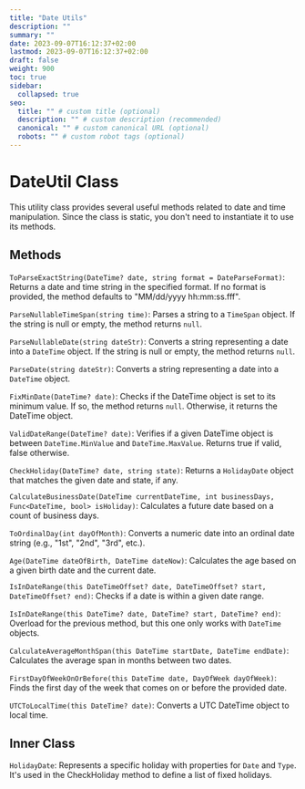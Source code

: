```yaml
---
title: "Date Utils"
description: ""
summary: ""
date: 2023-09-07T16:12:37+02:00
lastmod: 2023-09-07T16:12:37+02:00
draft: false
weight: 900
toc: true
sidebar:
  collapsed: true
seo:
  title: "" # custom title (optional)
  description: "" # custom description (recommended)
  canonical: "" # custom canonical URL (optional)
  robots: "" # custom robot tags (optional)
---
```


# DateUtil Class

This utility class provides several useful methods related to date and time manipulation. Since the class is static, you don't need to instantiate it to use its methods.

## Methods

`ToParseExactString(DateTime? date, string format = DateParseFormat)`: Returns a date and time string in the specified format. If no format is provided, the method defaults to "MM/dd/yyyy hh:mm:ss.fff".

`ParseNullableTimeSpan(string time)`: Parses a string to a `TimeSpan` object. If the string is null or empty, the method returns `null`.

`ParseNullableDate(string dateStr)`: Converts a string representing a date into a `DateTime` object. If the string is null or empty, the method returns `null`.

`ParseDate(string dateStr)`: Converts a string representing a date into a `DateTime` object. 

`FixMinDate(DateTime? date)`: Checks if the DateTime object is set to its minimum value. If so, the method returns `null`. Otherwise, it returns the DateTime object.

`ValidDateRange(DateTime? date)`: Verifies if a given DateTime object is between `DateTime.MinValue` and `DateTime.MaxValue`. Returns true if valid, false otherwise.

`CheckHoliday(DateTime? date, string state)`: Returns a `HolidayDate` object that matches the given date and state, if any.

`CalculateBusinessDate(DateTime currentDateTime, int businessDays, Func<DateTime, bool> isHoliday)`: Calculates a future date based on a count of business days. 

`ToOrdinalDay(int dayOfMonth)`: Converts a numeric date into an ordinal date string (e.g., "1st", "2nd", "3rd", etc.).

`Age(DateTime dateOfBirth, DateTime dateNow)`: Calculates the age based on a given birth date and the current date.

`IsInDateRange(this DateTimeOffset? date, DateTimeOffset? start, DateTimeOffset? end)`: Checks if a date is within a given date range.

`IsInDateRange(this DateTime? date, DateTime? start, DateTime? end)`: Overload for the previous method, but this one only works with `DateTime` objects. 

`CalculateAverageMonthSpan(this DateTime startDate, DateTime endDate)`: Calculates the average span in months between two dates.

`FirstDayOfWeekOnOrBefore(this DateTime date, DayOfWeek dayOfWeek)`: Finds the first day of the week that comes on or before the provided date.

`UTCToLocalTime(this DateTime? date)`: Converts a UTC DateTime object to local time.

## Inner Class

`HolidayDate`: Represents a specific holiday with properties for `Date` and `Type`. It's used in the CheckHoliday method to define a list of fixed holidays.